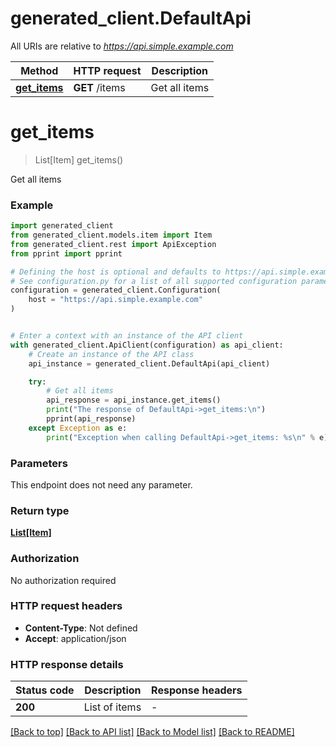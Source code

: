# generated_client.DefaultApi

All URIs are relative to *https://api.simple.example.com*

Method | HTTP request | Description
------------- | ------------- | -------------
[**get_items**](DefaultApi.md#get_items) | **GET** /items | Get all items


# **get_items**
> List[Item] get_items()

Get all items

### Example


```python
import generated_client
from generated_client.models.item import Item
from generated_client.rest import ApiException
from pprint import pprint

# Defining the host is optional and defaults to https://api.simple.example.com
# See configuration.py for a list of all supported configuration parameters.
configuration = generated_client.Configuration(
    host = "https://api.simple.example.com"
)


# Enter a context with an instance of the API client
with generated_client.ApiClient(configuration) as api_client:
    # Create an instance of the API class
    api_instance = generated_client.DefaultApi(api_client)

    try:
        # Get all items
        api_response = api_instance.get_items()
        print("The response of DefaultApi->get_items:\n")
        pprint(api_response)
    except Exception as e:
        print("Exception when calling DefaultApi->get_items: %s\n" % e)
```



### Parameters

This endpoint does not need any parameter.

### Return type

[**List[Item]**](Item.md)

### Authorization

No authorization required

### HTTP request headers

 - **Content-Type**: Not defined
 - **Accept**: application/json

### HTTP response details

| Status code | Description | Response headers |
|-------------|-------------|------------------|
**200** | List of items |  -  |

[[Back to top]](#) [[Back to API list]](../README.md#documentation-for-api-endpoints) [[Back to Model list]](../README.md#documentation-for-models) [[Back to README]](../README.md)

